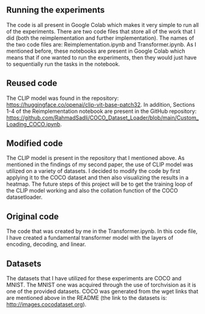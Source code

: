 
## Running the experiments

The code is all present in Google Colab which makes it very simple to run all of the experiments. There are two code files that store all of the work that I did (both the reimplementation and further implementation). The names of the two code files are: Reimplementation.ipynb and Transformer.ipynb. As I mentioned before, these notebooks are present in Google Colab which means that if one wanted to run the experiments, then they would just have to sequentially run the tasks in the notebook.  


## Reused code
The CLIP model was found in the repository: https://huggingface.co/openai/clip-vit-base-patch32. In addition, Sections 1-4 of the Reimplementation notebook are present in the GitHub repository: https://github.com/RahmadSadli/COCO_Dataset_Loader/blob/main/Custom_Loading_COCO.ipynb. 

## Modified code
The CLIP model is present in the repository that I mentioned above. As mentioned in the findings of my second paper, the use of CLIP model was utilized on a variety of datasets. I decided to modify the code by first applying it to the COCO dataset and then also visualizing the results in a heatmap. The future steps of this project will be to get the training loop of the CLIP model working and also the collation function of the COCO datasetloader. 

## Original code
The code that was created by me in the Transformer.ipynb. In this code file, I have created a fundamental transformer model with the layers of encoding, decoding, and linear. 

## Datasets 
The datasets that I have utilized for these experiments are COCO and MNIST. The MNIST one was acquired through the use of torchvision as it is one of the provided datasets. COCO was generated from the wget links that are mentioned above in the README (the link to the datasets is: http://images.cocodataset.org).
